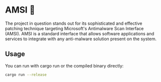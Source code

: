 # AMSI 🦀

The project in question stands out for its sophisticated and effective patching technique targeting Microsoft's Antimalware Scan Interface (AMSI). AMSI is a standard interface that allows software applications and services to integrate with any anti-malware solution present on the system.

## Usage

You can run with cargo run or the compiled binary directly:
```sh
cargo run --release
```
